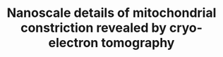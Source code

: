 ---
title: Nanoscale details of mitochondrial constriction revealed by cryo-electron tomography
authors: 'Mageswaran SK<sup>†</sup>, Grotjahn DA<sup>†✉</sup>, Zeng X, **Barad BA**, Medina M, Hoang MH, Dobro MJ, Chang YW, Xu M, Yang WY, Jensen, GJ<sup>✉</sup>'
journal: Biophysical Journal
image: 'img/pub/2021_magesweran_grotjahn.webp'
pub_date: '2023-07-30'
biorxiv: 2021.12.13.472487
pdf: 'pdf/2023_magesweran_grotjahn_biophys_j.pdf'
pmid: 37533259
github:
- description: Filament Modeling Tools
  url: 'GrotjahnLab/measure_models/'
links:
  - name: "Grotjahn Lab"
    url: 'https://grotjahnlab.org'
  - name: "Jensen Lab"
    url: 'http://www.jensenlab.caltech.edu/'
---